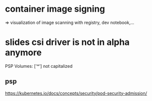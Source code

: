 # container image signing
=> visualization of image scanning with registry, dev notebook,...

# slides csi driver is not in alpha anymore

PSP 
Volumes: ['*']
not capitalized

## psp
https://kubernetes.io/docs/concepts/security/pod-security-admission/
